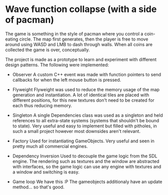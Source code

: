 # Wave function collapse (with a side of pacman)

The game is something in the style of pacman where you control a coin-eating circle. The map first generates, then the player is free to move around using WASD and LMB to dash through walls. When all coins are collected the game is over, conceptually. 

The project is made as a prototype to learn and experiment with different design patterns. The following were implemented:

- Observer
  A custom C++ event was made with function pointers to send callbacks for when the left mouse button is pressed. 

- Flyweight
Flyweight was used to reduce the memory usage of the map generation and instantiation. A lot of identical tiles are placed with different positions, for this new textures don't need to be created for each thus reducing memory.

- Singleton
A single Dependencies class was used as a singleton and held references to all extra-state systems (systems that shouldn't be bound to state). Very useful and easy to implement but filled with pitholes, in such a small project however most downsides aren't relevant.

- Factory
Used for instantiating GameObjects. Very useful and seen in pretty much all commercial engines.

- Dependency Inversion
Used to decouple the game logic from the SDL engine. The rendering such as textures and the window are abstracted with interfaces, so the game logic can use any engine with textures and a window and switching is easy.

- Game loop
We have this :P
The gameobjects additionaly have an update method... so that's good.
